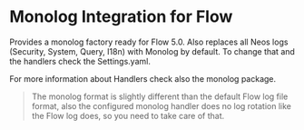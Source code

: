 Monolog Integration for Flow
============================

Provides a monolog factory ready for Flow 5.0.
Also replaces all Neos logs (Security, System, Query, I18n) with Monolog by default.
To change that and the handlers check the Settings.yaml.

For more information about Handlers check also the monolog package.
 
> The monolog format is slightly different than the default Flow log file format, 
> also the configured monolog handler does no log rotation like the Flow log does, 
> so you need to take care of that.
